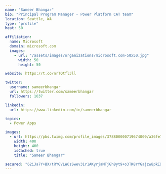 ```yaml
---
name: "Sameer Bhangar"
bio: "Principal Program Manager - Power Platform CAT team"
location: Seattle, WA
type: "profile"
heat: 50

affiliation:
  name: Microsoft
  domain: microsoft.com
  images:
    - url: "/assets/images/organizations/microsoft.com-50x50.jpg"
      width: 50
      height: 50

website: https://t.co/nrTQtfl3ll

twitter:
  username: sameerbhangar
  url: https://twitter.com/sameerbhangar
  followers: 1037

linkedin:
  url: https://www.linkedin.com/in/sameerbhangar

topics:
  - Power Apps

images:
  - url: https://pbs.twimg.com/profile_images/378800000719674009/a36fe7ddfab1778b76e5793772e43798_400x400.jpeg
    width: 400
    height: 400
    isCached: true
    title: "Sameer Bhangar"

secured: "62iJa7Y+BX/tRYGVLW6sSwev31r1AKyrjaMTjGh8yt9+o3TK8rYGajzw8pkIX8zk1fJ5QdpP9+s6onAcGwb4cM4TSAWXSA6l4+81Rzvl6aJuAicoi8R110H6aoX+TeX2l8sQjALPs///xEoDzfrtZnsQP14iVsWsGeU+YWChUwzYki2nBKodmysTVrWiX59qmY1kzKy9L1xGG7QYuLsBgWnjK4kohYTcEfIrWd6LtNiFTDalKQGKHsOfKMY2fjbZ3dzDwHL9m1Idw/AzrNaJ4+NpEtrWdnC2NB8X6K2Egp0bhKDCML3WHXkxLkKTSc9UZS4KGH7GU+I6wirJ4U/3OrT5DUaRTwzo9Y6yk7eHAp3nm/M68k7P+cKZZJ3GG6xZxhIdzfdLzPhI1ALlr+YHjMC8tWuDS/jKO7ab5ryhcNE=;9nHV8T6hL9Lrz5QARtAkFA=="
---
```


